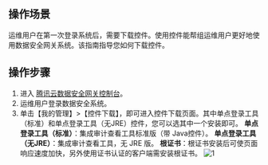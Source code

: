 ## 操作场景

运维用户在第一次登录系统后，需要下载控件。使用控件能帮组运维用户更好地使用数据安全网关系统。该指南指导您如何下载控件。


## 操作步骤
1. 进入 [腾讯云数据安全网关控制台](https://console.cloud.tencent.com/dasb)。
2. 运维用户登录数据安全系统。
3. 单击【我的管理】>【控件下载】，即可进入控件下载页面。其中单点登录工具（标准）和单点登录工具（无JRE）控件，您可以选其中一个安装即可。
  **单点登录工具（标准）**：集成审计查看工具标准版（带 Java控件）。
  **单点登录工具（无JRE）**：集成审计查看工具，无 JRE 版。
  **根证书**：根证书安装后可使页面响应速度加快，另外使用证书认证的客户端需安装根证书。
  ![1](https://main.qcloudimg.com/raw/9692395f287c2f38acd9f36538e7a377.png)
